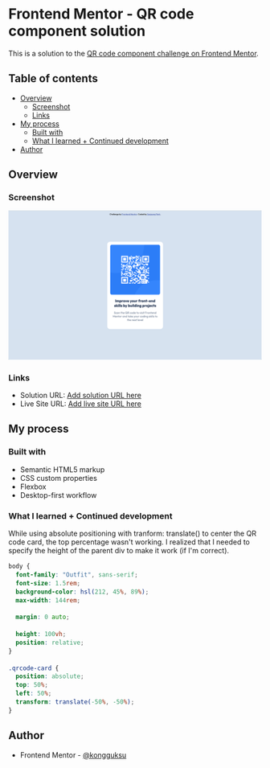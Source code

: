 # Frontend Mentor - QR code component solution

This is a solution to the [QR code component challenge on Frontend Mentor](https://www.frontendmentor.io/challenges/qr-code-component-iux_sIO_H).

## Table of contents

- [Overview](#overview)
  - [Screenshot](#screenshot)
  - [Links](#links)
- [My process](#my-process)
  - [Built with](#built-with)
  - [What I learned + Continued development](#what-i-learned+continued-development)
- [Author](#author)

## Overview

### Screenshot

![](./screenshot.jpg)

### Links

- Solution URL: [Add solution URL here](https://your-solution-url.com)
- Live Site URL: [Add live site URL here](https://your-live-site-url.com)

## My process

### Built with

- Semantic HTML5 markup
- CSS custom properties
- Flexbox
- Desktop-first workflow

### What I learned + Continued development

While using absolute positioning with tranform: translate() to center the QR code card, the top percentage wasn't working. I realized that I needed to specify the height of the parent div to make it work (if I'm correct).

```css
body {
  font-family: "Outfit", sans-serif;
  font-size: 1.5rem;
  background-color: hsl(212, 45%, 89%);
  max-width: 144rem;

  margin: 0 auto;

  height: 100vh;
  position: relative;
}

.qrcode-card {
  position: absolute;
  top: 50%;
  left: 50%;
  transform: translate(-50%, -50%);
}
```

## Author

- Frontend Mentor - [@kongguksu](https://www.frontendmentor.io/profile/kongguksu)
